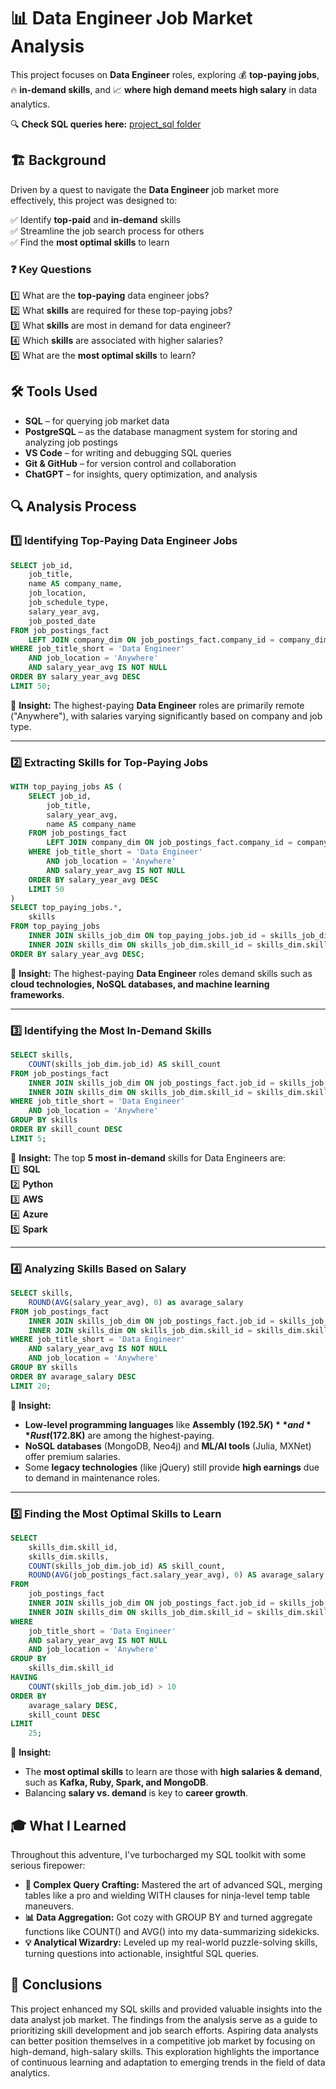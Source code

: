 # 📊 Data Engineer Job Market Analysis  

This project focuses on **Data Engineer** roles, exploring 💰 **top-paying jobs**, 🔥 **in-demand skills**, and 📈 **where high demand meets high salary** in data analytics.  

🔍 **Check SQL queries here:** [project_sql folder](/project_sql/) 

## 🏗 Background

Driven by a quest to navigate the **Data Engineer** job market more effectively, this project was designed to:  

✅ Identify **top-paid** and **in-demand** skills  
✅ Streamline the job search process for others  
✅ Find the **most optimal skills** to learn  

### ❓ Key Questions

1️⃣ What are the **top-paying** data engineer jobs?  
2️⃣ What **skills** are required for these top-paying jobs?  
3️⃣ What **skills** are most in demand for data engineer?  
4️⃣ Which **skills** are associated with higher salaries?  
5️⃣ What are the **most optimal skills** to learn?  

## 🛠 Tools Used  

- **SQL** – for querying job market data  
- **PostgreSQL** – as the database managment system for storing and analyzing job postings
- **VS Code** – for writing and debugging SQL queries 
- **Git & GitHub** – for version control and collaboration
- **ChatGPT** – for insights, query optimization, and analysis 

## 🔍 Analysis Process  

### **1️⃣ Identifying Top-Paying Data Engineer Jobs**  

```sql
SELECT job_id,
    job_title,
    name AS company_name,
    job_location,
    job_schedule_type,
    salary_year_avg,
    job_posted_date
FROM job_postings_fact
    LEFT JOIN company_dim ON job_postings_fact.company_id = company_dim.company_id
WHERE job_title_short = 'Data Engineer'
    AND job_location = 'Anywhere'
    AND salary_year_avg IS NOT NULL
ORDER BY salary_year_avg DESC
LIMIT 50;
```
📌 **Insight:** The highest-paying **Data Engineer** roles are primarily remote ("Anywhere"), with salaries varying significantly based on company and job type.  

---

### **2️⃣ Extracting Skills for Top-Paying Jobs**  

```sql
WITH top_paying_jobs AS (
    SELECT job_id,
        job_title,
        salary_year_avg,
        name AS company_name
    FROM job_postings_fact
        LEFT JOIN company_dim ON job_postings_fact.company_id = company_dim.company_id
    WHERE job_title_short = 'Data Engineer'
        AND job_location = 'Anywhere'
        AND salary_year_avg IS NOT NULL
    ORDER BY salary_year_avg DESC
    LIMIT 50
)
SELECT top_paying_jobs.*,
    skills
FROM top_paying_jobs
    INNER JOIN skills_job_dim ON top_paying_jobs.job_id = skills_job_dim.job_id
    INNER JOIN skills_dim ON skills_job_dim.skill_id = skills_dim.skill_id
ORDER BY salary_year_avg DESC;
```
📌 **Insight:** The highest-paying **Data Engineer** roles demand skills such as **cloud technologies, NoSQL databases, and machine learning frameworks**.  

---

### **3️⃣ Identifying the Most In-Demand Skills**  

```sql
SELECT skills,
    COUNT(skills_job_dim.job_id) AS skill_count
FROM job_postings_fact
    INNER JOIN skills_job_dim ON job_postings_fact.job_id = skills_job_dim.job_id
    INNER JOIN skills_dim ON skills_job_dim.skill_id = skills_dim.skill_id
WHERE job_title_short = 'Data Engineer'
    AND job_location = 'Anywhere'
GROUP BY skills
ORDER BY skill_count DESC
LIMIT 5;
```
📌 **Insight:** The top **5 most in-demand** skills for Data Engineers are:  
1️⃣ **SQL**  
2️⃣ **Python**  
3️⃣ **AWS**  
4️⃣ **Azure**  
5️⃣ **Spark**  

---

### **4️⃣ Analyzing Skills Based on Salary**  

```sql
SELECT skills,
    ROUND(AVG(salary_year_avg), 0) as avarage_salary
FROM job_postings_fact
    INNER JOIN skills_job_dim ON job_postings_fact.job_id = skills_job_dim.job_id
    INNER JOIN skills_dim ON skills_job_dim.skill_id = skills_dim.skill_id
WHERE job_title_short = 'Data Engineer'
    AND salary_year_avg IS NOT NULL
    AND job_location = 'Anywhere'
GROUP BY skills
ORDER BY avarage_salary DESC
LIMIT 20;
```
📌 **Insight:**  
- **Low-level programming languages** like **Assembly ($192.5K)** and **Rust ($172.8K)** are among the highest-paying.  
- **NoSQL databases** (MongoDB, Neo4j) and **ML/AI tools** (Julia, MXNet) offer premium salaries.  
- Some **legacy technologies** (like jQuery) still provide **high earnings** due to demand in maintenance roles.  

---

### **5️⃣ Finding the Most Optimal Skills to Learn**  

```sql
SELECT
    skills_dim.skill_id,
    skills_dim.skills,
    COUNT(skills_job_dim.job_id) AS skill_count,
    ROUND(AVG(job_postings_fact.salary_year_avg), 0) AS avarage_salary
FROM
    job_postings_fact
    INNER JOIN skills_job_dim ON job_postings_fact.job_id = skills_job_dim.job_id
    INNER JOIN skills_dim ON skills_job_dim.skill_id = skills_dim.skill_id
WHERE
    job_title_short = 'Data Engineer'
    AND salary_year_avg IS NOT NULL
    AND job_location = 'Anywhere'
GROUP BY
    skills_dim.skill_id
HAVING
    COUNT(skills_job_dim.job_id) > 10
ORDER BY
    avarage_salary DESC,
    skill_count DESC
LIMIT
    25;
```
📌 **Insight:**  
- The **most optimal skills** to learn are those with **high salaries & demand**, such as **Kafka, Ruby, Spark, and MongoDB**.  
- Balancing **salary vs. demand** is key to **career growth**. 

## 🎓 What I Learned  

Throughout this adventure, I've turbocharged my SQL toolkit with some serious firepower:

- **🧩 Complex Query Crafting:** Mastered the art of advanced SQL, merging tables like a pro and wielding WITH clauses for ninja-level temp table maneuvers.
- **📊 Data Aggregation:** Got cozy with GROUP BY and turned aggregate functions like COUNT() and AVG() into my data-summarizing sidekicks.
- **💡 Analytical Wizardry:** Leveled up my real-world puzzle-solving skills, turning questions into actionable, insightful SQL queries.

## 🎯 Conclusions  

This project enhanced my SQL skills and provided valuable insights into the data analyst job market. The findings from the analysis serve as a guide to prioritizing skill development and job search efforts. Aspiring data analysts can better position themselves in a competitive job market by focusing on high-demand, high-salary skills. This exploration highlights the importance of continuous learning and adaptation to emerging trends in the field of data analytics.
